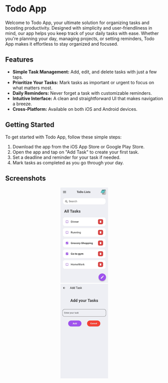 # Todo App

Welcome to Todo App, your ultimate solution for organizing tasks and boosting productivity. Designed with simplicity and user-friendliness in mind, our app helps you keep track of your daily tasks with ease. Whether you're planning your day, managing projects, or setting reminders, Todo App makes it effortless to stay organized and focused.

## Features

- **Simple Task Management:** Add, edit, and delete tasks with just a few taps.
- **Prioritize Your Tasks:** Mark tasks as important or urgent to focus on what matters most.
- **Daily Reminders:** Never forget a task with customizable reminders.
- **Intuitive Interface:** A clean and straightforward UI that makes navigation a breeze.
- **Cross-Platform:** Available on both iOS and Android devices.

## Getting Started

To get started with Todo App, follow these simple steps:

1. Download the app from the iOS App Store or Google Play Store.
2. Open the app and tap on "Add Task" to create your first task.
3. Set a deadline and reminder for your task if needed.
4. Mark tasks as completed as you go through your day.

## Screenshots

<center><img src="assets/Image1.jpg" width="30%"></center>
<center><img src="assets/Image2.jpg" width="30%"></center>

